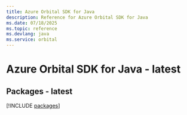 ```yaml
---
title: Azure Orbital SDK for Java
description: Reference for Azure Orbital SDK for Java
ms.date: 07/18/2025
ms.topic: reference
ms.devlang: java
ms.service: orbital
---
```

# Azure Orbital SDK for Java - latest
## Packages - latest
[!INCLUDE [packages](orbital-index.md)]